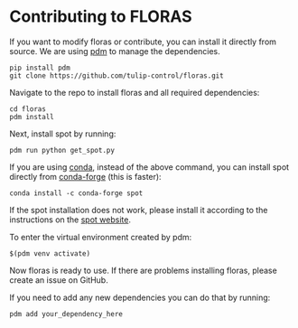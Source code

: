 # Contributing to FLORAS

If you want to modify floras or contribute, you can install it directly from source. We are using [pdm](https://pdm-project.org/en/latest/) to manage the dependencies.
```
pip install pdm
git clone https://github.com/tulip-control/floras.git
```
Navigate to the repo to install floras and all required dependencies:
```
cd floras
pdm install
```
Next, install spot by running:
```
pdm run python get_spot.py
```
If you are using [conda](https://conda.org/), instead of the above command, you can install spot directly from [conda-forge](https://conda-forge.org/) (this is faster):
```
conda install -c conda-forge spot
```
If the spot installation does not work, please install it according to the instructions on the [spot website](https://spot.lre.epita.fr/install.html).

To enter the virtual environment created by pdm:
```
$(pdm venv activate)
```
Now floras is ready to use. If there are problems installing floras, please create an issue on GitHub.

If you need to add any new dependencies you can do that by running:
```
pdm add your_dependency_here
```
